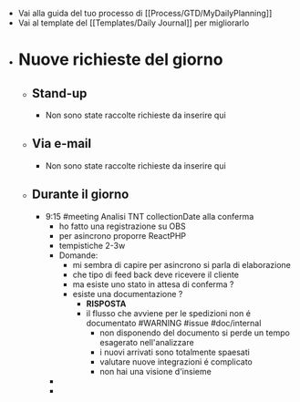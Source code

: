 - Vai alla guida del tuo processo di [[Process/GTD/MyDailyPlanning]]
- Vai al template del [[Templates/Daily Journal]] per migliorarlo
- # Nuove richieste del giorno
	- ## Stand-up
		- Non sono state raccolte richieste da inserire qui
	- ## Via e-mail
		- Non sono state raccolte richieste da inserire qui
	- ## Durante il giorno
		- 9:15 #meeting Analisi TNT collectionDate alla conferma
			- ho fatto una registrazione su OBS
			- per asincrono proporre ReactPHP
			- tempistiche 2-3w
			- Domande:
				- mi sembra di capire per asincrono si parla di elaborazione
				- che tipo di feed back deve ricevere il cliente
				- ma esiste uno stato in attesa di conferma ?
				- esiste una documentazione ?
					- **RISPOSTA**
					- il flusso che avviene per le spedizioni  non é documentato #WARNING #issue #doc/internal
						- non disponendo del documento si perde un tempo esagerato nell'analizzare
						- i nuovi arrivati sono totalmente spaesati
						- valutare nuove integrazioni é complicato
						- non hai una visione d'insieme
			-
			-